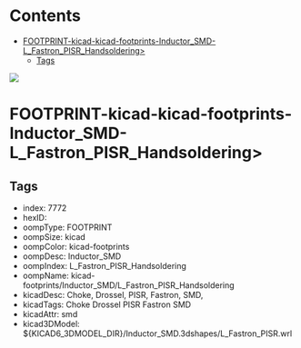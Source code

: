 



Contents
========

* [FOOTPRINT-kicad-kicad-footprints-Inductor_SMD-L_Fastron_PISR_Handsoldering>](#footprint-kicad-kicad-footprints-inductor_smd-l_fastron_pisr_handsoldering)
	* [Tags](#tags)
  
![][im]
# FOOTPRINT-kicad-kicad-footprints-Inductor_SMD-L_Fastron_PISR_Handsoldering>

## Tags

- index: 7772
- hexID: 
- oompType: FOOTPRINT
- oompSize: kicad
- oompColor: kicad-footprints
- oompDesc: Inductor_SMD
- oompIndex: L_Fastron_PISR_Handsoldering
- oompName: kicad-footprints/Inductor_SMD/L_Fastron_PISR_Handsoldering
- kicadDesc: Choke, Drossel, PISR, Fastron, SMD,
- kicadTags: Choke Drossel PISR Fastron SMD
- kicadAttr: smd
- kicad3DModel: ${KICAD6_3DMODEL_DIR}/Inductor_SMD.3dshapes/L_Fastron_PISR.wrl



[im]: image.png
